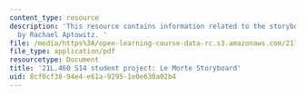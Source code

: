 ```yaml
---
content_type: resource
description: 'This resource contains information related to the storyboard final project
  by Rachael Aptowitz. '
file: /media/https%3A/open-learning-course-data-rc.s3.amazonaws.com/21l-460-medieval-literature-legends-of-arthur-fall-2013/8cf0cf3894e4e61a92951e0e630a02b4_MIT21L_460F13_Storyboard.pdf
file_type: application/pdf
resourcetype: Document
title: '21L.460 S14 student project: Le Morte Storyboard'
uid: 8cf0cf38-94e4-e61a-9295-1e0e630a02b4
---
```

